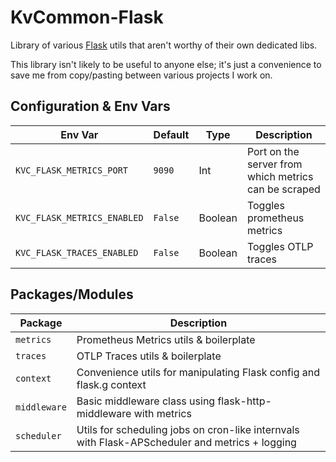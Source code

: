 # KvCommon-Flask

Library of various [Flask](https://flask.palletsprojects.com/en/3.0.x/) utils that aren't worthy of their own dedicated libs.

This library isn't likely to be useful to anyone else; it's just a convenience to save me from copy/pasting between various projects I work on.

## Configuration & Env Vars

| Env Var | Default | Type | Description|
|---|---|---|---|
|`KVC_FLASK_METRICS_PORT`|`9090`|Int|Port on the server from which metrics can be scraped|
|`KVC_FLASK_METRICS_ENABLED`|`False`|Boolean|Toggles prometheus metrics|
|`KVC_FLASK_TRACES_ENABLED`|`False`|Boolean|Toggles OTLP traces|

## Packages/Modules

| Package | Description |
|---|---|
|`metrics`|Prometheus Metrics utils & boilerplate
|`traces`|OTLP Traces utils & boilerplate
|`context`|Convenience utils for manipulating Flask config and flask.g context
|`middleware`|Basic middleware class using flask-http-middleware with metrics
|`scheduler`|Utils for scheduling jobs on cron-like internvals with Flask-APScheduler and metrics + logging
